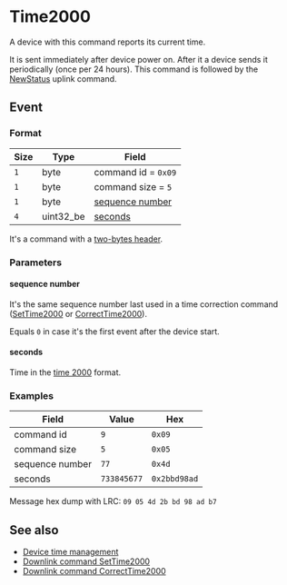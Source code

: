 # Time2000

A device with this command reports its current time.

It is sent immediately after device power on.
After it a device sends it periodically (once per 24 hours).
This command is followed by the [NewStatus](./NewStatus.md#response) uplink command.


## Event

### Format

| Size | Type      | Field                               |
| ---- | --------- | ----------------------------------- |
| `1`  | byte      | command id = `0x09`                 |
| `1`  | byte      | command size = `5`                  |
| `1`  | byte      | [sequence number](#sequence-number) |
| `4`  | uint32_be | [seconds](#seconds)                 |

It's a command with a [two-bytes header](../../message.md#command-with-a-two-bytes-header).

### Parameters

#### **sequence number**

It's the same sequence number last used in a time correction command ([SetTime2000](../SetTime2000.md) or [CorrectTime2000](../CorrectTime2000.md)).

Equals `0` in case it's the first event after the device start.

#### **seconds**

Time in the [time 2000](../../types.md#time-2000) format.

### Examples

| Field           | Value       | Hex          |
| --------------- | ----------- | ------------ |
| command id      | `9`         | `0x09`       |
| command size    | `5`         | `0x05`       |
| sequence number | `77`        | `0x4d`       |
| seconds         | `733845677` | `0x2bbd98ad` |

Message hex dump with LRC: `09 05 4d 2b bd 98 ad b7`


## See also

* [Device time management](../../basics.md#device-time-management)
* [Downlink command SetTime2000](../SetTime2000.md)
* [Downlink command CorrectTime2000](../CorrectTime2000.md)
